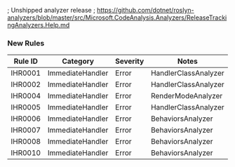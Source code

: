 ; Unshipped analyzer release
; https://github.com/dotnet/roslyn-analyzers/blob/master/src/Microsoft.CodeAnalysis.Analyzers/ReleaseTrackingAnalyzers.Help.md

### New Rules

Rule ID | Category | Severity | Notes
--------|----------|----------|--------------------
IHR0001 | ImmediateHandler | Error    | HandlerClassAnalyzer
IHR0002 | ImmediateHandler | Error    | HandlerClassAnalyzer
IHR0004 | ImmediateHandler | Error    | RenderModeAnalyzer
IHR0005 | ImmediateHandler | Error    | HandlerClassAnalyzer
IHR0006 | ImmediateHandler | Error    | BehaviorsAnalyzer
IHR0007 | ImmediateHandler | Error    | BehaviorsAnalyzer
IHR0008 | ImmediateHandler | Error    | BehaviorsAnalyzer
IHR0010 | ImmediateHandler | Error    | BehaviorsAnalyzer
